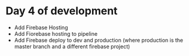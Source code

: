 # Day 4 of development

- Add Firebase Hosting
- Add Fiorebase hosting to pipeline
- Add Firebase deploy to dev and production (where production is the master branch and a different firebase project)